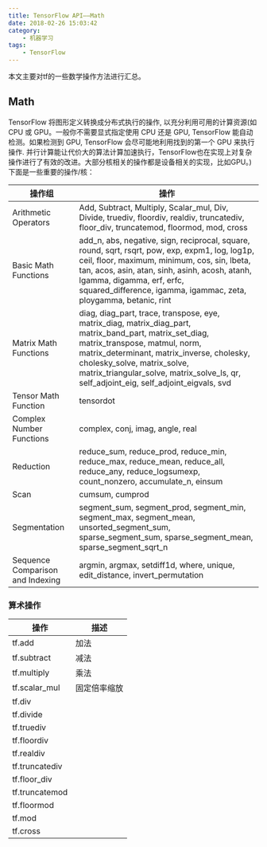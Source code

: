 ```yaml
---
title: TensorFlow API——Math
date: 2018-02-26 15:03:42
category:
    - 机器学习
tags: 
    - TensorFlow
---
```

本文主要对tf的一些数学操作方法进行汇总。
<!--more-->

## Math

TensorFlow 将图形定义转换成分布式执行的操作, 以充分利用可用的计算资源(如 CPU 或 GPU。一般你不需要显式指定使用 CPU 还是 GPU, TensorFlow 能自动检测。如果检测到 GPU, TensorFlow 会尽可能地利用找到的第一个 GPU 来执行操作. 并行计算能让代价大的算法计算加速执行，TensorFlow也在实现上对复杂操作进行了有效的改进。大部分核相关的操作都是设备相关的实现，比如GPU。) 下面是一些重要的操作/核：

操作组 | 操作
-|-
Arithmetic Operators | Add, Subtract, Multiply, Scalar_mul, Div, Divide, truediv, floordiv, realdiv, truncatediv, floor_div, truncatemod, floormod, mod, cross
Basic Math Functions | add_n, abs, negative, sign, reciprocal, square, round, sqrt, rsqrt, pow, exp, expm1, log, log1p, ceil, floor, maximum, minimum, cos, sin, lbeta, tan, acos, asin, atan, sinh, asinh, acosh, atanh, lgamma, digamma, erf, erfc, squared_difference, igamma, igammac, zeta, ploygamma, betanic, rint
Matrix Math Functions | diag, diag_part, trace, transpose, eye, matrix_diag, matrix_diag_part, matrix_band_part, matrix_set_diag, matrix_transpose, matmul, norm, matrix_determinant, matrix_inverse, cholesky, cholesky_solve, matrix_solve, matrix_triangular_solve, matrix_solve_ls, qr, self_adjoint_eig, self_adjoint_eigvals, svd
Tensor Math Function | tensordot
Complex Number Functions | complex, conj, imag, angle, real
Reduction | reduce_sum, reduce_prod, reduce_min, reduce_max, reduce_mean, reduce_all, reduce_any, reduce_logsumexp, count_nonzero, accumulate_n, einsum
Scan | cumsum, cumprod
Segmentation | segment_sum, segment_prod, segment_min, segment_max, segment_mean, unsorted_segment_sum, sparse_segment_sum, sparse_segment_mean, sparse_segment_sqrt_n
Sequence Comparison and Indexing | argmin, argmax, setdiff1d, where, unique, edit_distance, invert_permutation

### 算术操作

操作 | 描述
-|-
tf.add | 加法
tf.subtract | 减法
tf.multiply | 乘法
tf.scalar_mul | 固定倍率缩放
tf.div | 
tf.divide | 
tf.truediv | 
tf.floordiv | 
tf.realdiv | 
tf.truncatediv | 
tf.floor_div | 
tf.truncatemod | 
tf.floormod | 
tf.mod | 
tf.cross | 
